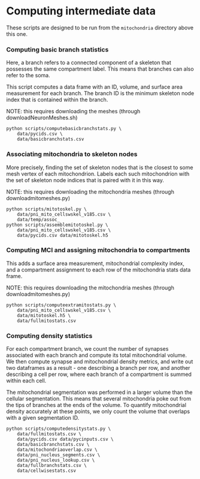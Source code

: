 # Computing intermediate data

These scripts are designed to be run from the `mitochondria` directory above this one.

### Computing basic branch statistics
Here, a branch refers to a connected component of a skeleton that possesses
the same compartment label. This means that branches can also refer to the
soma.

This script computes a data frame with an ID, volume, and surface area
measurement for each branch. The branch ID is the minimum skeleton node index
that is contained within the branch.

NOTE: this requires downloading the meshes (through downloadNeuronMeshes.sh)
```
python scripts/computebasicbranchstats.py \
    data/pycids.csv \
    data/basicbranchstats.csv
```


### Associating mitochondria to skeleton nodes
More precisely, finding the set of skeleton nodes that is the closest to
some mesh vertex of each mitochondrion. Labels each such mitochondrion
with the set of skeleton node indices that is paired with it in this way.

NOTE: this requires downloading the mitochondria meshes (through downloadmitomeshes.py)
```
python scripts/mitotoskel.py \
    data/pni_mito_cellswskel_v185.csv \
    data/temp/assoc_
python scripts/assemblemitotoskel.py \
    data/pni_mito_cellswskel_v185.csv \
    data/pycids.csv data/mitotoskel.h5
```


### Computing MCI and assigning mitochondria to compartments
This adds a surface area measurement, mitochondrial complexity index,
and a compartment assignment to each row of the mitochondria stats
data frame.

NOTE: this requires downloading the mitochondria meshes (through downloadmitomeshes.py)
```
python scripts/computeextramitostats.py \
    data/pni_mito_cellswskel_v185.csv \
    data/mitotoskel.h5 \
    data/fullmitostats.csv
```


### Computing density statistics
For each compartment branch, we count the number of synapses associated
with each branch and compute its total mitochondrial volume. We then
compute synapse and mitochondrial density metrics, and write out
two dataframes as a result - one describing a branch per row, and
another describing a cell per row, where each branch of a compartment
is summed within each cell.

The mitochondrial segmentation was performed in a larger volume than the
cellular segmentation. This means that several mitochondria poke out from
the tips of branches at the ends of the volume. To quantify mitochondrial
density accurately at these points, we only count the volume that overlaps
with a given segmentation ID.
```
python scripts/computedensitystats.py \
    data/fullmitostats.csv \
    data/pycids.csv data/pycinputs.csv \
    data/basicbranchstats.csv \
    data/mitochondriaoverlap.csv \
    data/pni_nucleus_segments.csv \
    data/pni_nucleus_lookup.csv \
    data/fullbranchstats.csv \
    data/cellwisestats.csv
```
